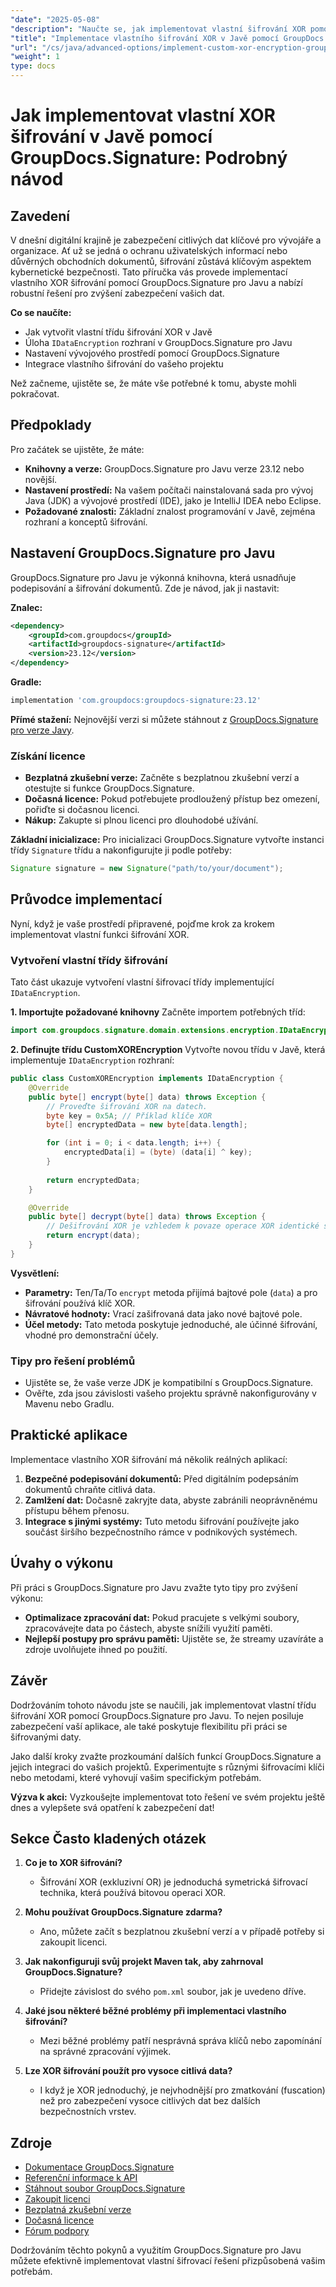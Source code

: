```yaml
---
"date": "2025-05-08"
"description": "Naučte se, jak implementovat vlastní šifrování XOR pomocí GroupDocs.Signature pro Javu. Tato příručka obsahuje podrobné pokyny, příklady kódu a osvědčené postupy."
"title": "Implementace vlastního šifrování XOR v Javě pomocí GroupDocs.Signature – Podrobný návod"
"url": "/cs/java/advanced-options/implement-custom-xor-encryption-groupdocs-signature-java/"
"weight": 1
type: docs
---
```

# Jak implementovat vlastní XOR šifrování v Javě pomocí GroupDocs.Signature: Podrobný návod

## Zavedení

V dnešní digitální krajině je zabezpečení citlivých dat klíčové pro vývojáře a organizace. Ať už se jedná o ochranu uživatelských informací nebo důvěrných obchodních dokumentů, šifrování zůstává klíčovým aspektem kybernetické bezpečnosti. Tato příručka vás provede implementací vlastního XOR šifrování pomocí GroupDocs.Signature pro Javu a nabízí robustní řešení pro zvýšení zabezpečení vašich dat.

**Co se naučíte:**
- Jak vytvořit vlastní třídu šifrování XOR v Javě
- Úloha `IDataEncryption` rozhraní v GroupDocs.Signature pro Javu
- Nastavení vývojového prostředí pomocí GroupDocs.Signature
- Integrace vlastního šifrování do vašeho projektu

Než začneme, ujistěte se, že máte vše potřebné k tomu, abyste mohli pokračovat.

## Předpoklady

Pro začátek se ujistěte, že máte:
- **Knihovny a verze:** GroupDocs.Signature pro Javu verze 23.12 nebo novější.
- **Nastavení prostředí:** Na vašem počítači nainstalovaná sada pro vývoj Java (JDK) a vývojové prostředí (IDE), jako je IntelliJ IDEA nebo Eclipse.
- **Požadované znalosti:** Základní znalost programování v Javě, zejména rozhraní a konceptů šifrování.

## Nastavení GroupDocs.Signature pro Javu

GroupDocs.Signature pro Javu je výkonná knihovna, která usnadňuje podepisování a šifrování dokumentů. Zde je návod, jak ji nastavit:

**Znalec:**
```xml
<dependency>
    <groupId>com.groupdocs</groupId>
    <artifactId>groupdocs-signature</artifactId>
    <version>23.12</version>
</dependency>
```

**Gradle:**
```gradle
implementation 'com.groupdocs:groupdocs-signature:23.12'
```

**Přímé stažení:** Nejnovější verzi si můžete stáhnout z [GroupDocs.Signature pro verze Javy](https://releases.groupdocs.com/signature/java/).

### Získání licence

- **Bezplatná zkušební verze:** Začněte s bezplatnou zkušební verzí a otestujte si funkce GroupDocs.Signature.
- **Dočasná licence:** Pokud potřebujete prodloužený přístup bez omezení, pořiďte si dočasnou licenci.
- **Nákup:** Zakupte si plnou licenci pro dlouhodobé užívání.

**Základní inicializace:**
Pro inicializaci GroupDocs.Signature vytvořte instanci třídy `Signature` třídu a nakonfigurujte ji podle potřeby:
```java
Signature signature = new Signature("path/to/your/document");
```

## Průvodce implementací

Nyní, když je vaše prostředí připravené, pojďme krok za krokem implementovat vlastní funkci šifrování XOR.

### Vytvoření vlastní třídy šifrování

Tato část ukazuje vytvoření vlastní šifrovací třídy implementující `IDataEncryption`.

**1. Importujte požadované knihovny**
Začněte importem potřebných tříd:
```java
import com.groupdocs.signature.domain.extensions.encryption.IDataEncryption;
```

**2. Definujte třídu CustomXOREncryption**
Vytvořte novou třídu v Javě, která implementuje `IDataEncryption` rozhraní:
```java
public class CustomXOREncryption implements IDataEncryption {
    @Override
    public byte[] encrypt(byte[] data) throws Exception {
        // Proveďte šifrování XOR na datech.
        byte key = 0x5A; // Příklad klíče XOR
        byte[] encryptedData = new byte[data.length];

        for (int i = 0; i < data.length; i++) {
            encryptedData[i] = (byte) (data[i] ^ key);
        }
        
        return encryptedData;
    }

    @Override
    public byte[] decrypt(byte[] data) throws Exception {
        // Dešifrování XOR je vzhledem k povaze operace XOR identické se šifrováním.
        return encrypt(data);
    }
}
```

**Vysvětlení:**
- **Parametry:** Ten/Ta/To `encrypt` metoda přijímá bajtové pole (`data`) a pro šifrování používá klíč XOR.
- **Návratové hodnoty:** Vrací zašifrovaná data jako nové bajtové pole.
- **Účel metody:** Tato metoda poskytuje jednoduché, ale účinné šifrování, vhodné pro demonstrační účely.

### Tipy pro řešení problémů

- Ujistěte se, že vaše verze JDK je kompatibilní s GroupDocs.Signature.
- Ověřte, zda jsou závislosti vašeho projektu správně nakonfigurovány v Mavenu nebo Gradlu.

## Praktické aplikace

Implementace vlastního XOR šifrování má několik reálných aplikací:
1. **Bezpečné podepisování dokumentů:** Před digitálním podepsáním dokumentů chraňte citlivá data.
2. **Zamlžení dat:** Dočasně zakryjte data, abyste zabránili neoprávněnému přístupu během přenosu.
3. **Integrace s jinými systémy:** Tuto metodu šifrování používejte jako součást širšího bezpečnostního rámce v podnikových systémech.

## Úvahy o výkonu

Při práci s GroupDocs.Signature pro Javu zvažte tyto tipy pro zvýšení výkonu:
- **Optimalizace zpracování dat:** Pokud pracujete s velkými soubory, zpracovávejte data po částech, abyste snížili využití paměti.
- **Nejlepší postupy pro správu paměti:** Ujistěte se, že streamy uzavíráte a zdroje uvolňujete ihned po použití.

## Závěr

Dodržováním tohoto návodu jste se naučili, jak implementovat vlastní třídu šifrování XOR pomocí GroupDocs.Signature pro Javu. To nejen posiluje zabezpečení vaší aplikace, ale také poskytuje flexibilitu při práci se šifrovanými daty.

Jako další kroky zvažte prozkoumání dalších funkcí GroupDocs.Signature a jejich integraci do vašich projektů. Experimentujte s různými šifrovacími klíči nebo metodami, které vyhovují vašim specifickým potřebám.

**Výzva k akci:** Vyzkoušejte implementovat toto řešení ve svém projektu ještě dnes a vylepšete svá opatření k zabezpečení dat!

## Sekce Často kladených otázek

1. **Co je to XOR šifrování?**
   - Šifrování XOR (exkluzivní OR) je jednoduchá symetrická šifrovací technika, která používá bitovou operaci XOR.

2. **Mohu používat GroupDocs.Signature zdarma?**
   - Ano, můžete začít s bezplatnou zkušební verzí a v případě potřeby si zakoupit licenci.

3. **Jak nakonfiguruji svůj projekt Maven tak, aby zahrnoval GroupDocs.Signature?**
   - Přidejte závislost do svého `pom.xml` soubor, jak je uvedeno dříve.

4. **Jaké jsou některé běžné problémy při implementaci vlastního šifrování?**
   - Mezi běžné problémy patří nesprávná správa klíčů nebo zapomínání na správné zpracování výjimek.

5. **Lze XOR šifrování použít pro vysoce citlivá data?**
   - I když je XOR jednoduchý, je nejvhodnější pro zmatkování (fuscation) než pro zabezpečení vysoce citlivých dat bez dalších bezpečnostních vrstev.

## Zdroje

- [Dokumentace GroupDocs.Signature](https://docs.groupdocs.com/signature/java/)
- [Referenční informace k API](https://reference.groupdocs.com/signature/java/)
- [Stáhnout soubor GroupDocs.Signature](https://releases.groupdocs.com/signature/java/)
- [Zakoupit licenci](https://purchase.groupdocs.com/buy)
- [Bezplatná zkušební verze](https://releases.groupdocs.com/signature/java/)
- [Dočasná licence](https://purchase.groupdocs.com/temporary-license/)
- [Fórum podpory](https://forum.groupdocs.com/c/signature/)

Dodržováním těchto pokynů a využitím GroupDocs.Signature pro Javu můžete efektivně implementovat vlastní šifrovací řešení přizpůsobená vašim potřebám.